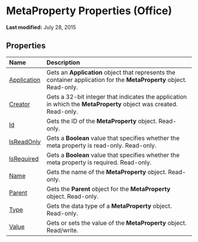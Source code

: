 
# MetaProperty Properties (Office)

 **Last modified:** July 28, 2015


## Properties



|**Name**|**Description**|
|:-----|:-----|
| [Application](470b8214-30e9-acc2-a077-cb9b24608aab.md)|Gets an  **Application** object that represents the container application for the **MetaProperty** object. Read-only.|
| [Creator](703b19cc-1201-39d6-2ca8-e3b1fb4b8c8d.md)|Gets a 32-bit integer that indicates the application in which the  **MetaProperty** object was created. Read-only.|
| [Id](cc77757e-f1c1-60e8-76b8-a776b98e0eb8.md)|Gets the ID of the  **MetaProperty** object. Read-only.|
| [IsReadOnly](433dd92f-7791-7fe9-db2a-b290992175b5.md)|Gets a  **Boolean** value that specifies whether the meta property is read-only. Read-only.|
| [IsRequired](a48204c3-9176-db22-8373-2bf705e50c22.md)|Gets a  **Boolean** value that specifies whether the meta property is required. Read-only.|
| [Name](c93e92bb-6375-cd58-6d0a-2c20b7ec0ebd.md)|Gets the name of the  **MetaProperty** object. Read-only.|
| [Parent](788b8f52-d8f5-d1cd-9a96-192a30b80d80.md)|Gets the  **Parent** object for the **MetaProperty** object. Read-only.|
| [Type](67164e25-bcc6-0eeb-937b-1900a30cf25b.md)|Gets the data type of a  **MetaProperty** object. Read-only.|
| [Value](45f6674d-d142-0c37-d3e7-5548a584f373.md)|Gets or sets the value of the  **MetaProperty** object. Read/write.|
